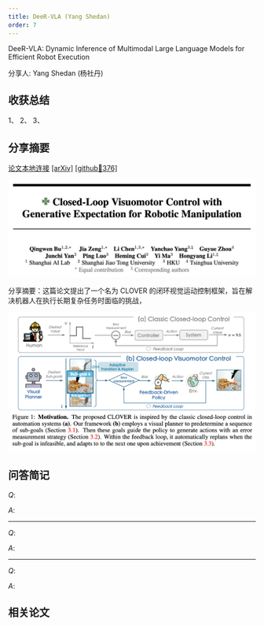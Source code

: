 ```yaml
---
title: DeeR-VLA (Yang Shedan)
order: 7
---
```



DeeR-VLA: Dynamic Inference of Multimodal Large Language Models for Efficient Robot Execution

分享人: Yang Shedan (杨社丹) 

## 收获总结

1、
2、
3、


## 分享摘要



[论文本地连接](/tinyweekly/papers/清华大学-SparseDrive.pdf) [[arXiv]]([https://arxiv.org/abs/2405.19620](https://arxiv.org/pdf/2411.02359)) [[github🌟376]]([https://github.com/swc-17/SparseDrive](https://github.com/yueyang130/DeeR-VLA))  

![alt text](/tinyweekly/figs/1028_clover.png)


分享摘要：这篇论文提出了一个名为 CLOVER 的闭环视觉运动控制框架，旨在解决机器人在执行长期复杂任务时面临的挑战，

![alt text](/tinyweekly/figs/1028_clover_motivation.png)

## 问答简记


$Q:$

$A:$

---

$Q:$

$A:$

---

$Q:$

$A:$


## 相关论文



